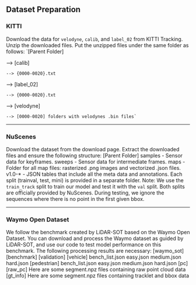 ## Dataset Preparation

### KITTI
Download the data for `velodyne`, `calib`, and `label_02` from KITTI Tracking.
Unzip the downloaded files.
Put the unzipped files under the same folder as follows:
`[Parent Folder]


--> [calib]


    --> {0000-0020}.txt

    
--> [label_02]


    --> {0000-0020}.txt

    
--> [velodyne]


    --> [0000-0020] folders with velodynes .bin files`

---

### NuScenes
Download the dataset from the download page.
Extract the downloaded files and ensure the following structure:
[Parent Folder]
  samples	-	Sensor data for keyframes.
  sweeps	-	Sensor data for intermediate frames.
  maps	        -	Folder for all map files: rasterized .png images and vectorized .json files.
  v1.0-*	-	JSON tables that include all the meta data and annotations. Each split (trainval, test, mini) is provided in a separate folder.
Note: We use the `train_track` split to train our model and test it with the `val` split. Both splits are officially provided by NuScenes. During testing, we ignore the sequences where there is no point in the first given bbox.

---

### Waymo Open Dataset
We follow the benchmark created by LiDAR-SOT based on the Waymo Open Dataset. You can download and process the Waymo dataset as guided by LiDAR-SOT, and use our code to test model performance on this benchmark.
The following processing results are necessary:
[waymo_sot]
     [benchmark]
         [validation]
             [vehicle]
                 bench_list.json
                 easy.json
                 medium.json
                 hard.json
             [pedestrian]
                 bench_list.json
                 easy.json
                 medium.json
                 hard.json
     [pc]
         [raw_pc]
             Here are some segment.npz files containing raw point cloud data
     [gt_info]
         Here are some segment.npz files containing tracklet and bbox data
